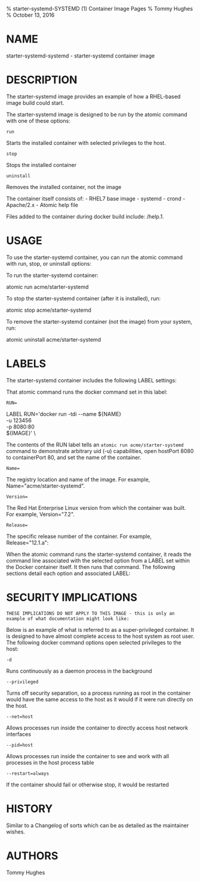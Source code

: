 % starter-systemd-SYSTEMD (1) Container Image Pages
% Tommy Hughes
% October 13, 2016

# NAME
starter-systemd-systemd \- starter-systemd container image

# DESCRIPTION
The starter-systemd image provides an example of how a RHEL-based image build could start.

The starter-systemd image is designed to be run by the atomic command with one of these options:

`run`

Starts the installed container with selected privileges to the host.

`stop`

Stops the installed container

`uninstall`

Removes the installed container, not the image

The container itself consists of:
    - RHEL7 base image
    - systemd
    - crond
    - Apache/2.x
    - Atomic help file

Files added to the container during docker build include: /help.1.

# USAGE
To use the starter-systemd container, you can run the atomic command with run, stop, or uninstall options:

To run the starter-systemd container:

  atomic run acme/starter-systemd

To stop the starter-systemd container (after it is installed), run:

  atomic stop acme/starter-systemd

To remove the starter-systemd container (not the image) from your system, run:

  atomic uninstall acme/starter-systemd

# LABELS
The starter-systemd container includes the following LABEL settings:

That atomic command runs the docker command set in this label:

`RUN=`

  LABEL RUN='docker run -tdi --name ${NAME} \
        -u 123456 \
        -p 8080:80 \
        ${IMAGE}' \

  The contents of the RUN label tells an `atomic run acme/starter-systemd` command to demonstrate arbitrary uid (-u) capabilities, open hostPort 8080 to containerPort 80, and set the name of the container.

`Name=`

The registry location and name of the image. For example, Name="acme/starter-systemd".

`Version=`

The Red Hat Enterprise Linux version from which the container was built. For example, Version="7.2".

`Release=`

The specific release number of the container. For example, Release="12.1.a":

When the atomic command runs the starter-systemd container, it reads the command line associated with the selected option
from a LABEL set within the Docker container itself. It then runs that command. The following sections detail
each option and associated LABEL:

# SECURITY IMPLICATIONS
`THESE IMPLICATIONS DO NOT APPLY TO THIS IMAGE - this is only an example of what documentation might look like:`

Below is an example of what is referred to as a super-privileged container. It is designed to have almost complete
access to the host system as root user. The following docker command options open selected privileges to the host:

`-d`

Runs continuously as a daemon process in the background

`--privileged`

Turns off security separation, so a process running as root in the container would have the same access to the
host as it would if it were run directly on the host.

`--net=host`

Allows processes run inside the container to directly access host network interfaces

`--pid=host`

Allows processes run inside the container to see and work with all processes in the host process table

`--restart=always`

If the container should fail or otherwise stop, it would be restarted

# HISTORY
Similar to a Changelog of sorts which can be as detailed as the maintainer wishes.

# AUTHORS
Tommy Hughes